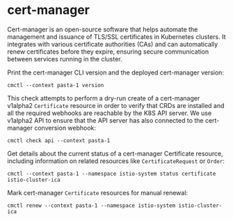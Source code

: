 # cert-manager

Cert-manager is an open-source software that helps automate the management and
issuance of TLS/SSL certificates in Kubernetes clusters. It integrates with
various certificate authorities (CAs) and can automatically renew certificates
before they expire, ensuring secure communication between services running in
the cluster.

Print the cert-manager CLI version and the deployed cert-manager version:
```
cmctl --context pasta-1 version
```

This check attempts to perform a dry-run create of a cert-manager v1alpha2
`Certificate` resource in order to verify that CRDs are installed and all the
required webhooks are reachable by the K8S API server. We use v1alpha2 API to
ensure that the API server has also connected to the cert-manager conversion
webhook:
```console
cmctl check api --context pasta-1
```

Get details about the current status of a cert-manager Certificate resource,
including information on related resources like `CertificateRequest` or `Order`:
```console
cmctl --context pasta-1 --namespace istio-system status certificate istio-cluster-ica
```

Mark cert-manager `Certificate` resources for manual renewal:
```console
cmctl renew --context pasta-1 --namespace istio-system istio-cluster-ica
```
